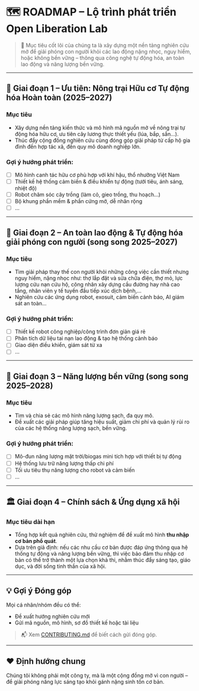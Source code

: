 # 🗺️ ROADMAP – Lộ trình phát triển Open Liberation Lab

> 🌱 Mục tiêu cốt lõi của chúng ta là xây dựng một nền tảng nghiên cứu mở để giải phóng con người khỏi các lao động nặng nhọc, nguy hiểm, hoặc không bền vững – thông qua công nghệ tự động hóa, an toàn lao động và năng lượng bền vững.

---

## 🎯 Giai đoạn 1 – Ưu tiên: Nông trại Hữu cơ Tự động hóa Hoàn toàn (2025–2027)

### Mục tiêu
- Xây dựng nền tảng kiến thức và mô hình mã nguồn mở về nông trại tự động hóa hữu cơ, ưu tiên cây lương thực thiết yếu (lúa, bắp, sắn...).
- Thúc đẩy cộng đồng nghiên cứu cùng đóng góp giải pháp từ cấp hộ gia đình đến hợp tác xã, đến quy mô doanh nghiệp lớn.

### Gợi ý hướng phát triển:
- [ ] Mô hình canh tác hữu cơ phù hợp với khí hậu, thổ nhưỡng Việt Nam
- [ ] Thiết kế hệ thống cảm biến & điều khiển tự động (tưới tiêu, ánh sáng, nhiệt độ)
- [ ] Robot chăm sóc cây trồng (làm cỏ, gieo trồng, thu hoạch...)
- [ ] Bộ khung phần mềm & phần cứng mở, dễ nhân rộng
- [ ] ...

---

## 🧠 Giai đoạn 2 – An toàn lao động & Tự động hóa giải phóng con người (song song 2025–2027)

### Mục tiêu
- Tìm giải pháp thay thế con người khỏi những công việc cần thiết nhưng nguy hiểm, nặng nhọc như: thợ lắp đặt và sửa chữa điện, thợ mỏ, lực lượng cứu nạn cứu hộ, công nhân xây dựng cầu đường hay nhà cao tầng, nhân viên y tế tuyến đầu tiếp xúc dịch bệnh,...
- Nghiên cứu các ứng dụng robot, exosuit, cảm biến cảnh báo, AI giám sát an toàn...

### Gợi ý hướng phát triển:
- [ ] Thiết kế robot công nghiệp/công trình đơn giản giá rẻ
- [ ] Phân tích dữ liệu tai nạn lao động & tạo hệ thống cảnh báo
- [ ] Giao diện điều khiển, giám sát từ xa
- [ ] ...

---

## 🔋 Giai đoạn 3 – Năng lượng bền vững (song song 2025–2028)

### Mục tiêu
- Tìm và chia sẻ các mô hình năng lượng sạch, đa quy mô.
- Đề xuất các giải pháp giúp tăng hiệu suất, giảm chi phí và quản lý rủi ro của các hệ thống năng lượng sạch, bền vững.

### Gợi ý hướng phát triển:
- [ ] Mô-đun năng lượng mặt trời/biogas mini tích hợp với thiết bị tự động
- [ ] Hệ thống lưu trữ năng lượng thấp chi phí
- [ ] Tối ưu tiêu thụ năng lượng cho robot và cảm biến
- [ ] ...

---

## 🏛️ Giai đoạn 4 – Chính sách & Ứng dụng xã hội

### Mục tiêu dài hạn
- Tổng hợp kết quả nghiên cứu, thử nghiệm để đề xuất mô hình **thu nhập cơ bản phổ quát**.
- Dựa trên giả định: nếu các nhu cầu cơ bản được đáp ứng thông qua hệ thống tự động và năng lượng bền vững, thì việc bảo đảm thu nhập cơ bản có thể trở thành một lựa chọn khả thi, nhằm thúc đẩy sáng tạo, giáo dục, và đời sống tinh thần của xã hội.
---

## 💡 Gợi ý Đóng góp

Mọi cá nhân/nhóm đều có thể:

- Đề xuất hướng nghiên cứu mới
- Gửi mã nguồn, mô hình, sơ đồ thiết kế hoặc tài liệu

> 📬 Xem [CONTRIBUTING.md](./CONTRIBUTING.md) để biết cách gửi đóng góp.

---

## ❤️ Định hướng chung

Chúng tôi không phải một công ty, mà là một cộng đồng mở vì con người – để giải phóng năng lực sáng tạo khỏi gánh nặng sinh tồn cơ bản.

